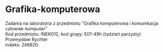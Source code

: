 # Grafika-komputerowa
Zadania na laboratoria z przedmiotu "Grafika komputerowa i komunikacja człowiek-komputer"\
Kod przedmiotu: INEK012, kod grupy: E01-49h (tydzień parzysty)\
Przemysław Rychter\
indeks: 248820
